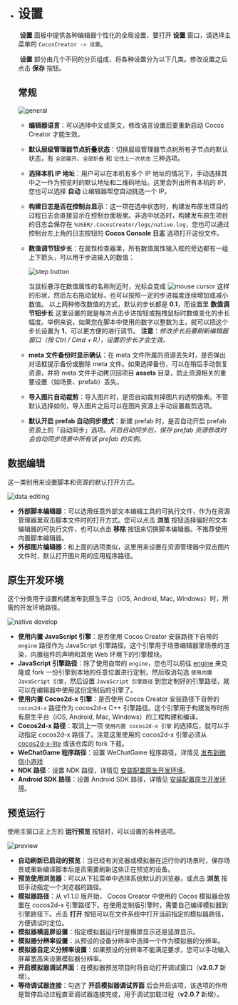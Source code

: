 - # 设置

  ​	**设置** 面板中提供各种编辑器个性化的全局设置，要打开 **设置** 窗口，请选择主菜单的 `CocosCreator -> 设置`。

  ​	**设置** 部分由几个不同的分页组成，将各种设置分为以下几类。修改设置之后点击 **保存** 按钮。

  ## 常规

  ![general](https://gitee.com/nlpleaf/PicGo/raw/master/62472e64626ca5d2e86aa565277f6300)

  - **编辑器语言**：可以选择中文或英文，修改语言设置后要重新启动 Cocos Creator 才能生效。

  - **默认层级管理器节点折叠状态**：切换层级管理器节点树所有子节点的默认状态，有 `全部展开`、`全部折叠` 和 `记住上一次状态` 三种选项。

  - **选择本机 IP 地址**：用户可以在本机有多个 IP 地址的情况下，手动选择其中之一作为预览时的默认地址和二维码地址。这里会列出所有本机的 IP，您也可以选择 **自动** 让编辑器帮您自动挑选一个 IP。

  - **构建日志是否在控制台显示**：这一项在选中状态时，构建发布原生项目的过程日志会直接显示在控制台面板里。非选中状态时，构建发布原生项目的日志会保存在 `%USER/.CocosCreator/logs/native.log`，您也可以通过控制台左上角的日志按钮的 **Cocos Console 日志** 选项打开这份文件。

  - **数值调节钮步长**：在属性检查器里，所有数值属性输入框的旁边都有一组上下箭头，可以用于步进输入的数值：

    ![step button](https://gitee.com/nlpleaf/PicGo/raw/master/6a740c84207b63176d6802b9c1751d7f)

    当鼠标悬浮在数值属性的名称附近时，光标会变成 ![mouse cursor](https://gitee.com/nlpleaf/PicGo/raw/master/4e0003b82645e96f1f0d6d85d8488329) 这样的形状，然后左右拖动鼠标，也可以按照一定的步进幅度连续增加或减小数值。
    以上两种修改数值的方式，默认的步长都是 **0.1**，而设置里 **数值调节钮步长** 这里设置的就是每次点击步进按钮或拖拽鼠标时数值变化的步长幅度。举例来说，如果您在脚本中使用的数字以整数为主，就可以把这个步长设置为 **1**，可以更方便的进行调节。
    **注意**：*修改步长后要刷新编辑器窗口（按 Ctrl / Cmd + R），设置的步长才会生效。*

  - **meta 文件备份时显示确认**：在 meta 文件所属的资源丢失时，是否弹出对话框提示备份或删除 meta 文件。如果选择备份，可以在稍后手动恢复资源，并将 meta 文件手动拷贝回项目 **assets** 目录，防止资源相关的重要设置（如场景、prefab）丢失。

  - **导入图片自动裁剪**：导入图片时，是否自动裁剪掉图片的透明像素。不管默认选择如何，导入图片之后可以在图片资源上手动设置裁剪选项。

  - **默认开启 prefab 自动同步模式**：新建 prefab 时，是否自动开启 prefab 资源上的「自动同步」选项。*开启自动同步后，保存 prefab 资源修改时会自动同步场景中所有该 prefab 的实例。*



## 数据编辑

这一类别用来设置脚本和资源的默认打开方式。

![data editing](https://gitee.com/nlpleaf/PicGo/raw/master/caf66994321ae3905f0bde5f6362eec3)

- **外部脚本编辑器**：可以选用任意外部文本编辑工具的可执行文件，作为在资源管理器里双击脚本文件时的打开方式。您可以点击 **浏览** 按钮选择偏好的文本编辑器的可执行文件，也可以点击 **移除** 按钮来切换脚本编辑器。不推荐使用内置脚本编辑器。
- **外部图片编辑器**：和上面的选项类似，这里用来设置在资源管理器中双击图片文件时，默认打开图片用的应用程序路径。



## 原生开发环境

这个分类用于设置构建发布到原生平台（iOS, Android, Mac, Windows）时，所需的开发环境路径。

![native develop](https://gitee.com/nlpleaf/PicGo/raw/master/16163113b5cbb569a37fd9c103de81da)

- **使用内置 JavaScript 引擎**：是否使用 Cocos Creator 安装路径下自带的 `engine` 路径作为 JavaScript 引擎路径。这个引擎用于场景编辑器里场景的渲染，内置组件的声明和其他 Web 环境下的引擎模块。
- **JavaScript 引擎路径**：除了使用自带的 `engine`，您也可以前往 [engine](https://github.com/cocos-creator/engine) 来克隆或 fork 一份引擎到本地的任意位置进行定制，然后取消勾选 `使用内置 JavaScript 引擎`，然后设置 `JavaScript 引擎路径` 到您定制好的引擎路径，就可以在编辑器中使用这份定制后的引擎了。
- **使用内置 Cocos2d-x 引擎**：是否使用 Cocos Creator 安装路径下自带的 `cocos2d-x` 路径作为 cocos2d-x C++ 引擎路径。这个引擎用于构建发布时所有原生平台（iOS, Android, Mac, Windows）的工程构建和编译。
- **Cocos2d-x 路径**：取消上一项 `使用内置 cocos2d-x 引擎` 的选择后，就可以手动指定 cocos2d-x 路径了。注意这里使用的 cocos2d-x 引擎必须从 [cocos2d-x-lite](https://github.com/cocos-creator/cocos2d-x-lite) 或该仓库的 fork 下载。
- **WeChatGame 程序路径**：设置 WeChatGame 程序路径，详情见 [发布到微信小游戏](https://docs.cocos.com/creator/manual/zh/publish/publish-wechatgame.html#使用-cocos-creator-发布微信小游戏)
- **NDK 路径**：设置 NDK 路径，详情见 [安装配置原生开发环境](https://docs.cocos.com/creator/manual/zh/publish/setup-native-development.html)。
- **Android SDK 路径**：设置 Android SDK 路径，详情见 [安装配置原生开发环境](https://docs.cocos.com/creator/manual/zh/publish/setup-native-development.html)。



## 预览运行

使用主窗口正上方的 **运行预览** 按钮时，可以设置的各种选项。

![preview](https://gitee.com/nlpleaf/PicGo/raw/master/4d681d71a25bb5c686875d3b5ef7e5fb)

- **自动刷新已启动的预览**：当已经有浏览器或模拟器在运行你的场景时，保存场景或重新编译脚本后是否需要刷新这些正在预览的设备。
- **预览使用浏览器**：可以从下拉菜单中选择系统默认的浏览器，或点击 **浏览** 按钮手动指定一个浏览器的路径。
- **模拟器路径**：从 v1.1.0 版开始， Cocos Creator 中使用的 Cocos 模拟器会放置在 cocos2d-x 引擎路径下。在使用定制版引擎时，需要自己编译模拟器到引擎路径下。点击 **打开** 按钮可以在文件系统中打开当前指定的模拟器路径，方便调试时定位。
- **模拟器横竖屏设置**：指定模拟器运行时是横屏显示还是竖屏显示。
- **模拟器分辨率设置**：从预设的设备分辨率中选择一个作为模拟器的分辨率。
- **模拟器自定义分辨率设置**：如果预设的分辨率不能满足要求，您可以手动输入屏幕宽高来设置模拟器分辨率。
- **开启模拟器调试界面**：在模拟器预览项目时将自动打开调试窗口（**v2.0.7** 新增）。
- **等待调试器连接**：勾选了 **开启模拟器调试界面** 后会开启该项，该选项的作用是暂停启动过程直至调试器连接完成，用于调试加载过程（**v2.0.7** 新增）。